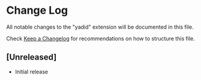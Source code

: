 # Change Log

All notable changes to the "yadid" extension will be documented in this file.

Check [Keep a Changelog](http://keepachangelog.com/) for recommendations on how to structure this file.

## [Unreleased]

- Initial release